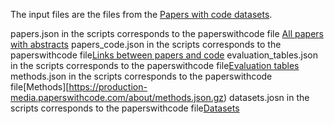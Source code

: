 The input files are the files from the [Papers with code datasets](https://github.com/paperswithcode/paperswithcode-data).

papers.json in the scripts corresponds to the paperswithcode file [All papers with abstracts](https://production-media.paperswithcode.com/about/papers-with-abstracts.json.gz)
papers_code.json in the scripts corresponds to the paperswithcode file[Links between papers and code](https://production-media.paperswithcode.com/about/links-between-papers-and-code.json.gz)
evaluation_tables.json in the scripts corresponds to the paperswithcode file[Evaluation tables](https://production-media.paperswithcode.com/about/evaluation-tables.json.gz)
methods.json in the scripts corresponds to the paperswithcode file[Methods][https://production-media.paperswithcode.com/about/methods.json.gz)
datasets.josn in the scripts corresponds to the paperswithcode file[Datasets](https://production-media.paperswithcode.com/about/datasets.json.gz)
